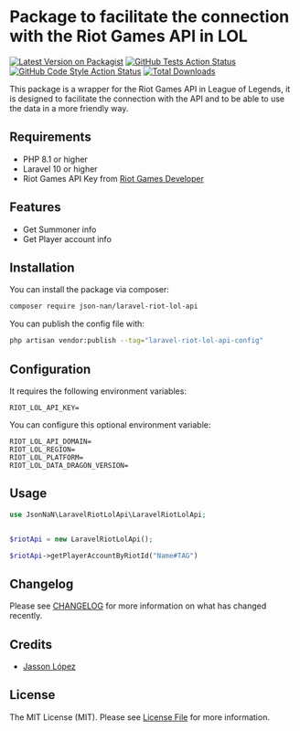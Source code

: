 # Package to facilitate the connection with the Riot Games API in LOL

[![Latest Version on Packagist](https://img.shields.io/packagist/v/json-nan/laravel-riot-lol-api.svg?style=flat-square)](https://packagist.org/packages/json-nan/laravel-riot-lol-api)
[![GitHub Tests Action Status](https://img.shields.io/github/actions/workflow/status/json-nan/laravel-riot-lol-api/run-tests.yml?branch=main&label=tests&style=flat-square)](https://github.com/json-nan/laravel-riot-lol-api/actions?query=workflow%3Arun-tests+branch%3Amain)
[![GitHub Code Style Action Status](https://img.shields.io/github/actions/workflow/status/json-nan/laravel-riot-lol-api/fix-php-code-style-issues.yml?branch=main&label=code%20style&style=flat-square)](https://github.com/json-nan/laravel-riot-lol-api/actions?query=workflow%3A"Fix+PHP+code+style+issues"+branch%3Amain)
[![Total Downloads](https://img.shields.io/packagist/dt/json-nan/laravel-riot-lol-api.svg?style=flat-square)](https://packagist.org/packages/json-nan/laravel-riot-lol-api)

This package is a wrapper for the Riot Games API in League of Legends, it is designed to facilitate the connection with the API and to be able to use the data in a more friendly way.

## Requirements

-   PHP 8.1 or higher
-   Laravel 10 or higher
-   Riot Games API Key from [Riot Games Developer](https://developer.riotgames.com/)

## Features
-   Get Summoner info
-   Get Player account info 

## Installation

You can install the package via composer:

```bash
composer require json-nan/laravel-riot-lol-api
```


You can publish the config file with:

```bash
php artisan vendor:publish --tag="laravel-riot-lol-api-config"
```

## Configuration
It requires the following environment variables:
```
RIOT_LOL_API_KEY=
```

You can configure this optional environment variable:
```
RIOT_LOL_API_DOMAIN=
RIOT_LOL_REGION=
RIOT_LOL_PLATFORM=
RIOT_LOL_DATA_DRAGON_VERSION=
```

## Usage

```php
use JsonNaN\LaravelRiotLolApi\LaravelRiotLolApi;


$riotApi = new LaravelRiotLolApi();

$riotApi->getPlayerAccountByRiotId("Name#TAG")
```

## Changelog

Please see [CHANGELOG](CHANGELOG.md) for more information on what has changed recently.

## Credits

-   [Jasson López](https://github.com/json-nan)

## License

The MIT License (MIT). Please see [License File](LICENSE.md) for more information.
